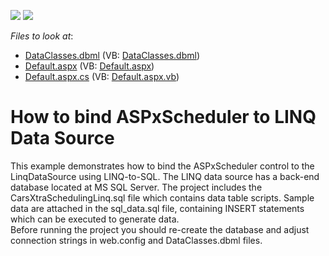 <!-- default badges list -->
[![](https://img.shields.io/badge/Open_in_DevExpress_Support_Center-FF7200?style=flat-square&logo=DevExpress&logoColor=white)](https://supportcenter.devexpress.com/ticket/details/E1888)
[![](https://img.shields.io/badge/📖_How_to_use_DevExpress_Examples-e9f6fc?style=flat-square)](https://docs.devexpress.com/GeneralInformation/403183)
<!-- default badges end -->
<!-- default file list -->
*Files to look at*:

* [DataClasses.dbml](./CS/WebSite/App_Code/DataClasses.dbml) (VB: [DataClasses.dbml](./VB/WebSite/App_Code/DataClasses.dbml))
* [Default.aspx](./CS/WebSite/Default.aspx) (VB: [Default.aspx](./VB/WebSite/Default.aspx))
* [Default.aspx.cs](./CS/WebSite/Default.aspx.cs) (VB: [Default.aspx.vb](./VB/WebSite/Default.aspx.vb))
<!-- default file list end -->
# How to bind ASPxScheduler to LINQ Data Source


<p>This example demonstrates how to bind the ASPxScheduler control to the LinqDataSource using LINQ-to-SQL. The LINQ data source has a back-end database located at MS SQL Server. The project includes the CarsXtraSchedulingLinq.sql file which contains data table scripts. Sample data are attached in the sql_data.sql file, containing INSERT statements which can be executed to generate data.<br />
Before running the project you should re-create the database and adjust connection strings in web.config and DataClasses.dbml files.</p>

<br/>


